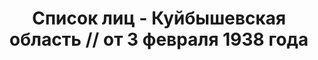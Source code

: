 ---
title: Список лиц - Куйбышевская область // от 3 февраля 1938 года
description: РГАСПИ, ф.17, оп.171, дело 414, лист 325
images:
- /disk/pictures/v06/17-171-414-325.jpg
- /disk/pictures/v06/17-171-414-326.jpg
- /disk/pictures/v06/17-171-414-327.jpg
- /disk/pictures/v06/17-171-414-328.jpg
- /disk/pictures/v06/17-171-414-329.jpg
- /disk/pictures/v06/17-171-414-330.jpg
---